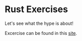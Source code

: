 # Rust Exercises
Let's see what the hype is about!

Excercise can be found in this [site](https://doc.rust-lang.org/rust-by-example/).
